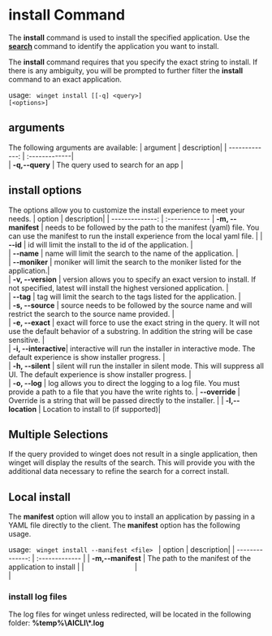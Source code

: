 # install Command
The <b>install</b> command is used to install the specified application.   Use the <b>[search](search.md) </b> command to identify the application you want to install.  

The <b>install</b> command requires that you specify the exact string to install.  If there is any ambiguity, you will be prompted to further filter the  <b>install</b> command to  an exact application.

usage: <code> winget install [[-q] \<query>] [\<options>]</code>

## arguments
The following arguments are available:
| argument      | description|
| -------------: | :-------------|  
| **-q,--query**  |  The query used to search for an app |

## install options
The options allow you to customize the install experience to meet your needs.
| option                       | description|
| --------------: | :------------- 
| **-m, --manifest** |   needs to be followed by the path to the manifest (yaml) file.  You can use the manifest to run the install experience from the local yaml file. |
| **--id**    |     id will limit the install to the id of the application.   |  
| **--name**   |    name will limit the search to the name of the application. |  
| **--moniker**   |  moniker will limit the search to the moniker listed for the application.|  
| **-v, --version**  |   version allows you to specify an exact version to install.  If not specified, latest will install the highest versioned application. |  
| **--tag**   |      tag will limit the search to the tags listed for the application. |  
| **-s, --source**   |   source needs to be followed by the source name and will restrict the search to the source name provided. |  
| **-e, --exact**   |     exact will force to use the exact string in the query.  It will not use the default behavior of a substring.  In addition the string will be case sensitive. |  
| **-i, --interactive**|  interactive will run the installer in interactive mode.  The default experience is show installer progress. |  
| **-h, --silent**    |  silent will run the installer in silent mode.  This will suppress all UI. The default experience is show installer progress. |  
| **-o, --log**      |   log allows you to direct the logging to a log file.  You must provide a path to a file that you have the write rights to.
| **--override** |  Override is a string that will be passed directly to the installer.    | 
| **-l,--location** |      Location to install to (if supported)|

## Multiple Selections 
If the query provided to winget does not result in a single application, then winget will display the results of the search.  This will provide you with the additional data necessary to refine the search for a correct install. 

## Local install
The <b>manifest</b> option will allow you to install an application by passing in a YAML file directly to the client.  The <b>manifest</b> option has the following usage.

usage: <code> winget install --manifest \<file> </code>
| option  | description|
| --------------: | :------------- |
|  **-m,--manifest** | The path to the manifest of the application to install |
|<img width=100   />|<img width=500 />  |

### install log files
The log files for winget unless redirected, will be located in the following folder:  <b> \%temp%\\AICLI\\*.log</b>

 
